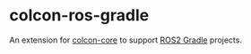 colcon-ros-gradle
=================

An extension for [colcon-core](https://github.com/colcon/colcon-core) to support [ROS2 Gradle](https://plugins.gradle.org/plugin/org.ros2.tools.gradle) projects.
